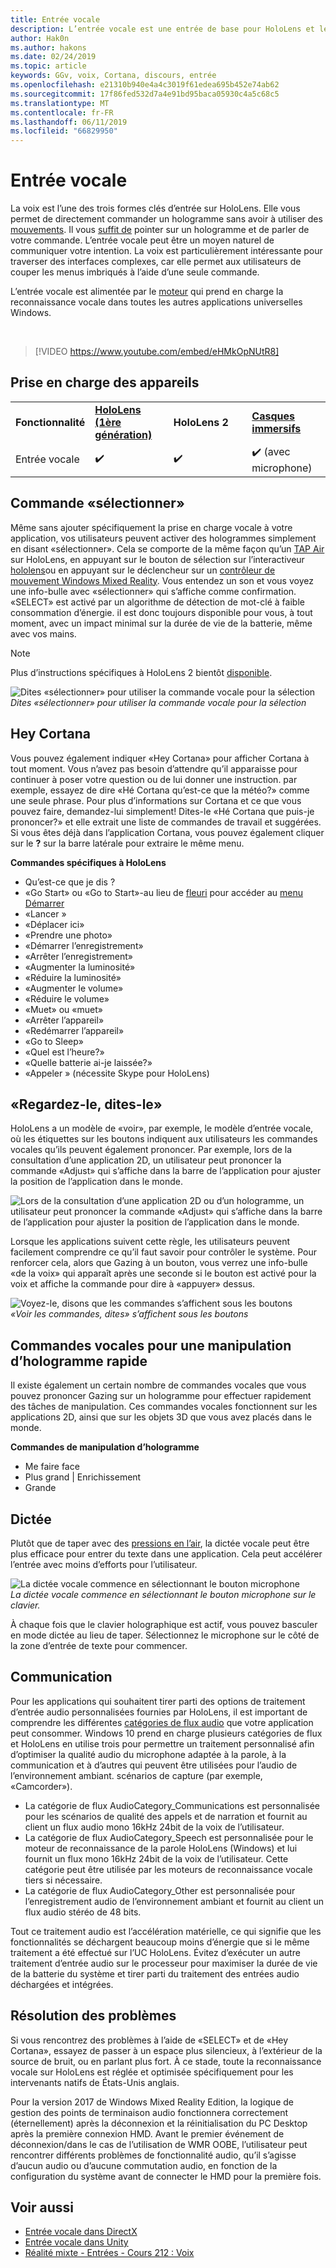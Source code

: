 ```yaml
---
title: Entrée vocale
description: L’entrée vocale est une entrée de base pour HoloLens et les casques immersifs immersifs de Windows Mixed Reality. La voix peut être utilisée pour les commandes, la dictée, Cortana et bien plus encore.
author: Hak0n
ms.author: hakons
ms.date: 02/24/2019
ms.topic: article
keywords: GGv, voix, Cortana, discours, entrée
ms.openlocfilehash: e21310b940e4a4c3019f61edea695b452e74ab62
ms.sourcegitcommit: 17f86fed532d7a4e91bd95baca05930c4a5c68c5
ms.translationtype: MT
ms.contentlocale: fr-FR
ms.lasthandoff: 06/11/2019
ms.locfileid: "66829950"
---
```

# <a name="voice-input"></a>Entrée vocale

La voix est l’une des trois formes clés d’entrée sur HoloLens. Elle vous permet de directement commander un hologramme sans avoir à utiliser des [mouvements](gestures.md). Il vous [suffit de](gaze.md) pointer sur un hologramme et de parler de votre commande. L’entrée vocale peut être un moyen naturel de communiquer votre intention. La voix est particulièrement intéressante pour traverser des interfaces complexes, car elle permet aux utilisateurs de couper les menus imbriqués à l’aide d’une seule commande.

L’entrée vocale est alimentée par le [moteur](https://msdn.microsoft.com/library/windows/apps/mt185615.aspx) qui prend en charge la reconnaissance vocale dans toutes les autres applications universelles Windows.

<br>

>[!VIDEO https://www.youtube.com/embed/eHMkOpNUtR8]

## <a name="device-support"></a>Prise en charge des appareils

<table>
    <colgroup>
    <col width="25%" />
    <col width="25%" />
    <col width="25%" />
    <col width="25%" />
    </colgroup>
    <tr>
        <td><strong>Fonctionnalité</strong></td>
        <td><a href="hololens-hardware-details.md"><strong>HoloLens (1ère génération)</strong></a></td>
        <td><strong>HoloLens 2</strong></td>
        <td><a href="immersive-headset-hardware-details.md"><strong>Casques immersifs</strong></a></td>
    </tr>
     <tr>
        <td>Entrée vocale</td>
        <td>✔️</td>
        <td>✔️</td>
        <td>✔️ (avec microphone)</td>
    </tr>
</table>

## <a name="the-select-command"></a>Commande «sélectionner»

Même sans ajouter spécifiquement la prise en charge vocale à votre application, vos utilisateurs peuvent activer des hologrammes simplement en disant «sélectionner». Cela se comporte de la même façon qu’un [TAP Air](gestures.md#air-tap) sur HoloLens, en appuyant sur le bouton de sélection sur l’interactiveur [hololens](hardware-accessories.md#hololens-clicker)ou en appuyant sur le déclencheur sur un [contrôleur de mouvement Windows Mixed Reality](motion-controllers.md). Vous entendez un son et vous voyez une info-bulle avec «sélectionner» qui s’affiche comme confirmation. «SELECT» est activé par un algorithme de détection de mot-clé à faible consommation d’énergie. il est donc toujours disponible pour vous, à tout moment, avec un impact minimal sur la durée de vie de la batterie, même avec vos mains.

> [!NOTE]
> Plus d’instructions spécifiques à HoloLens 2 bientôt [disponible](index.md#news-and-notes).

![Dites «sélectionner» pour utiliser la commande vocale pour la sélection](images/kma-voice-select-00170-800px.png)<br>
*Dites «sélectionner» pour utiliser la commande vocale pour la sélection*

## <a name="hey-cortana"></a>Hey Cortana

Vous pouvez également indiquer «Hey Cortana» pour afficher Cortana à tout moment. Vous n’avez pas besoin d’attendre qu’il apparaisse pour continuer à poser votre question ou de lui donner une instruction. par exemple, essayez de dire «Hé Cortana qu’est-ce que la météo?» comme une seule phrase. Pour plus d’informations sur Cortana et ce que vous pouvez faire, demandez-lui simplement! Dites-le «Hé Cortana que puis-je prononcer?» et elle extrait une liste de commandes de travail et suggérées. Si vous êtes déjà dans l’application Cortana, vous pouvez également cliquer sur le **?** sur la barre latérale pour extraire le même menu.

**Commandes spécifiques à HoloLens**
* Qu’est-ce que je dis ?
* «Go Start» ou «Go to Start»-au lieu de [fleuri](gestures.md#bloom) pour accéder au [menu Démarrer](navigating-the-windows-mixed-reality-home.md#start-menu)
* «Lancer <app>»
* «Déplacer <app> ici»
* «Prendre une photo»
* «Démarrer l’enregistrement»
* «Arrêter l’enregistrement»
* «Augmenter la luminosité»
* «Réduire la luminosité»
* «Augmenter le volume»
* «Réduire le volume»
* «Muet» ou «muet»
* «Arrêter l’appareil»
* «Redémarrer l’appareil»
* «Go to Sleep»
* «Quel est l’heure?»
* «Quelle batterie ai-je laissée?»
* «Appeler <contact>» (nécessite Skype pour HoloLens)

## <a name="see-it-say-it"></a>«Regardez-le, dites-le»

HoloLens a un modèle de «voir», par exemple, le modèle d’entrée vocale, où les étiquettes sur les boutons indiquent aux utilisateurs les commandes vocales qu’ils peuvent également prononcer. Par exemple, lors de la consultation d’une application 2D, un utilisateur peut prononcer la commande «Adjust» qui s’affiche dans la barre de l’application pour ajuster la position de l’application dans le monde.

![Lors de la consultation d’une application 2D ou d’un hologramme, un utilisateur peut prononcer la commande «Adjust» qui s’affiche dans la barre de l’application pour ajuster la position de l’application dans le monde.](images/microphone-600px.png)

Lorsque les applications suivent cette règle, les utilisateurs peuvent facilement comprendre ce qu’il faut savoir pour contrôler le système. Pour renforcer cela, alors que Gazing à un bouton, vous verrez une info-bulle «de la voix» qui apparaît après une seconde si le bouton est activé pour la voix et affiche la commande pour dire à «appuyer» dessus.

![Voyez-le, disons que les commandes s’affichent sous les boutons](images/voice-seeitsayit-600px.png)<br>
*«Voir les commandes, dites» s’affichent sous les boutons*

## <a name="voice-commands-for-fast-hologram-manipulation"></a>Commandes vocales pour une manipulation d’hologramme rapide

Il existe également un certain nombre de commandes vocales que vous pouvez prononcer Gazing sur un hologramme pour effectuer rapidement des tâches de manipulation. Ces commandes vocales fonctionnent sur les applications 2D, ainsi que sur les objets 3D que vous avez placés dans le monde.

**Commandes de manipulation d’hologramme**
* Me faire face
* Plus grand | Enrichissement
* Grande

## <a name="dictation"></a>Dictée

Plutôt que de taper avec des [pressions en l’air](gestures.md#air-tap), la dictée vocale peut être plus efficace pour entrer du texte dans une application. Cela peut accélérer l’entrée avec moins d’efforts pour l’utilisateur.

![La dictée vocale commence en sélectionnant le bouton microphone](images/micbuttonfordictation.png)<br>
*La dictée vocale commence en sélectionnant le bouton microphone sur le clavier.*

À chaque fois que le clavier holographique est actif, vous pouvez basculer en mode dictée au lieu de taper. Sélectionnez le microphone sur le côté de la zone d’entrée de texte pour commencer.

## <a name="communication"></a>Communication

Pour les applications qui souhaitent tirer parti des options de traitement d’entrée audio personnalisées fournies par HoloLens, il est important de comprendre les différentes [catégories de flux audio](https://msdn.microsoft.com/library/windows/desktop/hh404178(v=vs.85).aspx) que votre application peut consommer. Windows 10 prend en charge plusieurs catégories de flux et HoloLens en utilise trois pour permettre un traitement personnalisé afin d’optimiser la qualité audio du microphone adaptée à la parole, à la communication et à d’autres qui peuvent être utilisées pour l’audio de l’environnement ambiant. scénarios de capture (par exemple, «Camcorder»).
* La catégorie de flux AudioCategory_Communications est personnalisée pour les scénarios de qualité des appels et de narration et fournit au client un flux audio mono 16kHz 24bit de la voix de l’utilisateur.
* La catégorie de flux AudioCategory_Speech est personnalisée pour le moteur de reconnaissance de la parole HoloLens (Windows) et lui fournit un flux mono 16kHz 24bit de la voix de l’utilisateur. Cette catégorie peut être utilisée par les moteurs de reconnaissance vocale tiers si nécessaire.
* La catégorie de flux AudioCategory_Other est personnalisée pour l’enregistrement audio de l’environnement ambiant et fournit au client un flux audio stéréo de 48 bits.

Tout ce traitement audio est l’accélération matérielle, ce qui signifie que les fonctionnalités se déchargent beaucoup moins d’énergie que si le même traitement a été effectué sur l’UC HoloLens. Évitez d’exécuter un autre traitement d’entrée audio sur le processeur pour maximiser la durée de vie de la batterie du système et tirer parti du traitement des entrées audio déchargées et intégrées.

## <a name="troubleshooting"></a>Résolution des problèmes

Si vous rencontrez des problèmes à l’aide de «SELECT» et de «Hey Cortana», essayez de passer à un espace plus silencieux, à l’extérieur de la source de bruit, ou en parlant plus fort. À ce stade, toute la reconnaissance vocale sur HoloLens est réglée et optimisée spécifiquement pour les intervenants natifs de États-Unis anglais.

Pour la version 2017 de Windows Mixed Reality Edition, la logique de gestion des points de terminaison audio fonctionnera correctement (éternellement) après la déconnexion et la réinitialisation du PC Desktop après la première connexion HMD. Avant le premier événement de déconnexion/dans le cas de l’utilisation de WMR OOBE, l’utilisateur peut rencontrer différents problèmes de fonctionnalité audio, qu’il s’agisse d’aucun audio ou d’aucune commutation audio, en fonction de la configuration du système avant de connecter le HMD pour la première fois.

## <a name="see-also"></a>Voir aussi
* [Entrée vocale dans DirectX](voice-input-in-directx.md)
* [Entrée vocale dans Unity](voice-input-in-unity.md)
* [Réalité mixte - Entrées - Cours 212 : Voix](holograms-212.md)
